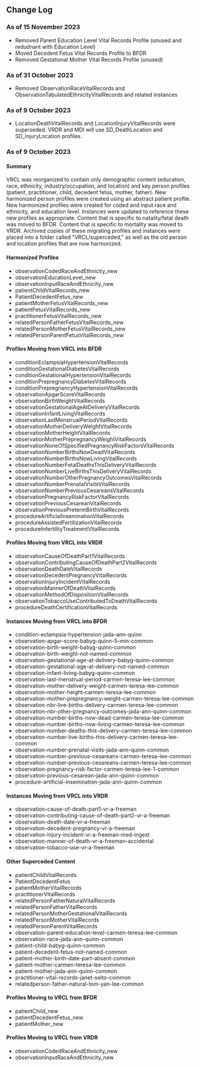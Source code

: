 ## Change Log

### As of 15 November 2023
- Removed Parent Education Level Vital Records Profile (unused and redudnant with Education Level)
- Moved Decedent Fetus Vital Records Profile to BFDR
- Removed Gestational Mother Vital Records Profile (unused)

### As of 31 October 2023
- Removed ObservationRaceVitalRecords and ObservationTabulatedEthnicityVitalRecords and related instances

### As of 9 October 2023
- LocationDeathVitalRecords and LocationInjuryVitalRecords were superseded. VRDR and MDI will use SD_DeathLocation and SD_InjuryLocation profiles. 

### As of 9 October 2023

#### **Summary**
VRCL was reorganized to contain only demographic content (education, race, ethnicity, industry/occupation, and location) and key person profiles (patient, practitioner, child, decedent fetus, mother, father). New harmonized person profiles were created using an abstract patient profile. New harmonized profiles were created for coded and input race and ethnicity, and education level. Instances were updated to reference these new profiles as appropriate. Content that is specific to natality/fetal death was moved to BFDR. Content that is specific to mortality was moved to VRDR. Archived copies of these migrating profiles and instances were placed into a folder called "VRCL/superceded," as well as the old person and location profiles that are now harmonized.

#### **Harmonized Profiles**
- observationCodedRaceAndEthnicity_new
- observationEducationLevel_new
- observationInputRaceAndEthnicity_new
- patientChildVitalRecords_new
- PatientDecedentFetus_new
- patientMotherFetusVitalRecords_new
- patientFetusVitalRecords_new
- practitionerFetusVitalRecords_new
- relatedPersonFatherFetusVitalRecords_new
- relatedPersonMotherFetusVitalRecords_new
- relatedPersonParentFetusVitalRecords_new

#### **Profiles Moving from VRCL into BFDR**

- conditionEclampsiaHypertensionVitalRecords
- conditionGestationalDiabetesVitalRecords
- conditionGestationalHypertensionVitalRecords
- conditionPrepregnancyDiabetesVitalRecords
- conditionPrepregnancyHypertensionVitalRecords
- observationApgarScoreVitalRecords
- observationBirthWeightVitalRecords
- observationGestationalAgeAtDeliveryVitalRecords
- observationInfantLivingVitalRecords
- observationLastMenstrualPeriodVitalRecords
- observationMotherDeliveryWeightVitalRecords
- observationMotherHeightVitalRecords
- observationMotherPrepregnancyWeightVitalRecords
- observationNoneOfSpecifiedPregnancyRiskFactorsVitalRecords
- observationNumberBirthsNowDeadVitalRecords
- observationNumberBirthsNowLivingVitalRecords
- observationNumberFetalDeathsThisDeliveryVitalRecords
- observationNumberLiveBirthsThisDeliveryVitalRecords
- observationNumberOtherPregnancyOutcomesVitalRecords
- observationNumberPrenatalVisitsVitalRecords
- observationNumberPreviousCesareansVitalRecords
- observationPregnancyRiskFactorVitalRecords
- observationPreviousCesareanVitalRecords
- observationPreviousPretermBirthVitalRecords
- procedureArtificialInseminationVitalRecords
- procedureAssistedFertilizationVitalRecords
- procedureInfertilityTreatmentVitalRecords

#### **Profiles Moving from VRCL into VRDR**

- observationCauseOfDeathPart1VitalRecords
- observationContributingCauseOfDeathPart2VitalRecords
- observationDeathDateVitalRecords
- observationDecedentPregnancyVitalRecords
- observationInjuryIncidentVitalRecords
- observationMannerOfDeathVitalRecords
- observationMethodOfDispositionVitalRecords
- observationTobaccoUseContributedToDeathVitalRecords
- procedureDeathCertificationVitalRecords

#### **Instances Moving from VRCL into BFDR**

- condition-eclampsia-hypertension-jada-ann-quinn
- observation-apgar-score-babyg-quinn-5-min-common
- observation-birth-weight-babyg-quinn-common
- observation-birth-weight-not-named-common
- observation-gestational-age-at-delivery-babyg-quinn-common
- observation-gestational-age-at-delivery-not-named-common
- observation-infant-living-babyg-quinn-common
- observation-last-menstrual-period-carmen-teresa-lee-common
- observation-mother-delivery-weight-carmen-teresa-lee-common
- observation-mother-height-carmen-teresa-lee-common
- observation-mother-prepregnancy-weight-carmen-teresa-lee-common
- observation-nbr-live-births-delivery-carmen-teresa-lee-common
- observation-nbr-other-pregnancy-outcomes-jada-ann-quinn-common
- observation-number-births-now-dead-carmen-teresa-lee-common
- observation-number-births-now-living-carmen-teresa-lee-common
- observation-number-deaths-this-delivery-carmen-teresa-lee-common
- observation-number-live-births-this-delivery-carmen-teresa-lee-common
- observation-number-prenatal-visits-jada-ann-quinn-common
- observation-number-previous-cesareans-carmen-teresa-lee-common
- observation-number-previous-cesareans-carmen-teresa-lee-common
- observation-pregnancy-risk-factor-carmen-teresa-lee-1-common
- observation-previous-cesarean-jada-ann-quinn-common
- procedure-artificial-insemination-jada-ann-quinn-common

#### **Instances Moving from VRCL into VRDR**

- observation-cause-of-death-part1-vr-a-freeman
- observation-contributing-cause-of-death-part2-vr-a-freeman
- observation-death-date-vr-a-freeman
- observation-decedent-pregnancy-vr-a-freeman
- observation-injury-incident-vr-a-freeman-med-ingest
- observation-manner-of-death-vr-a-freeman-accidental
- observation-tobacco-use-vr-a-freeman

#### **Other Superceded Content**

- patientChildVitalRecords
- PatientDecedentFetus
- patientMotherVitalRecords
- practitionerVitalRecords
- relatedPersonFatherNaturalVitalRecords
- relatedPersonFatherVitalRecords
- relatedPersonMotherGestationalVitalRecords
- relatedPersonMotherVitalRecords
- relatedPersonParentVitalRecords
- observation-parent-education-level-carmen-teresa-lee-common
- observation-race-jada-ann-quinn-common
- patient-child-babyg-quinn-common
- patient-decedent-fetus-not-named-common
- patient-mother-birth-date-part-absent-common
- patient-mother-carmen-teresa-lee-common
- patient-mother-jada-ann-quinn-common
- practitioner-vital-records-janet-seito-common
- relatedperson-father-natural-tom-yan-lee-common
  
#### **Profiles Moving to VRCL from BFDR**

- patientChild_new
- patientDecedentFetus_new
- patientMother_new

#### **Profiles Moving to VRCL from VRDR**

- observationCodedRaceAndEthnicity_new
- observationInputRaceAndEthnicity_new
